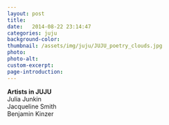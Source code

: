 ```yaml
---
layout: post
title: 
date:   2014-08-22 23:14:47
categories: juju
background-color: 
thumbnail: /assets/img/juju/JUJU_poetry_clouds.jpg
photo: 
photo-alt: 
custom-excerpt: 
page-introduction: 
---
```

**Artists in JUJU**<br>
Julia Junkin<br>
Jacqueline Smith<br>
Benjamin Kinzer<br>